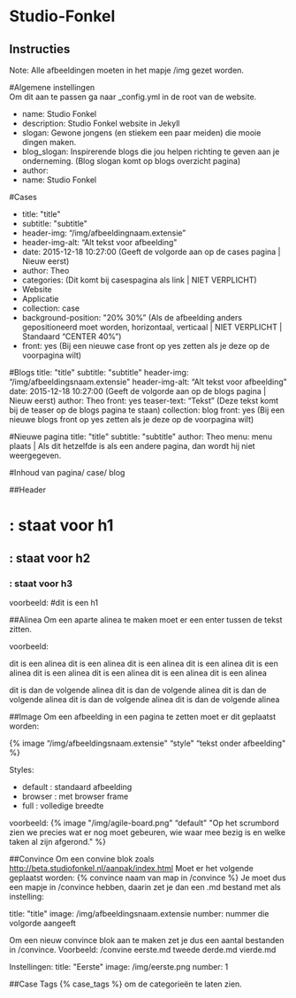 # Studio-Fonkel
## Instructies

Note:
Alle afbeeldingen moeten in het mapje /img gezet worden.

#Algemene instellingen	
Om dit aan te passen ga naar _config.yml in de root van de website.

- name: Studio Fonkel
- description: Studio Fonkel website in Jekyll
- slogan: Gewone jongens (en stiekem een paar meiden) die mooie dingen maken.
- blog_slogan: Inspirerende blogs die jou helpen richting te geven aan je onderneming. (Blog slogan komt op blogs overzicht pagina)
- author:
- name: Studio Fonkel

#Cases
- title:  "title"
- subtitle: "subtitle"
- header-img: “/img/afbeeldingnaam.extensie”
- header-img-alt: “Alt tekst voor afbeelding"
- date: 2015-12-18 10:27:00 (Geeft de volgorde aan op de cases pagina | Nieuw eerst)
- author: Theo
- categories:  (Dit komt bij casespagina als link | NIET VERPLICHT)
- Website
- Applicatie
- collection: case
- background-position: "20% 30%” (Als de afbeelding anders gepositioneerd moet worden, horizontaal, verticaal | NIET VERPLICHT | Standaard “CENTER 40%”)
- front: yes (Bij een nieuwe case front op yes zetten als je deze op de voorpagina wilt)

#Blogs
title:  "title"
subtitle: "subtitle"
header-img: “/img/afbeeldingsnaam.extensie"
header-img-alt: “Alt tekst voor afbeelding"
date: 2015-12-18 10:27:00 (Geeft de volgorde aan op de blogs pagina | Nieuw eerst)
author: Theo
front: yes
teaser-text: “Tekst” (Deze tekst komt bij de teaser op de blogs pagina te staan)
collection: blog
front: yes (Bij een nieuwe blogs front op yes zetten als je deze op de voorpagina wilt)

#Nieuwe pagina
title:  "title"
subtitle: "subtitle"
author: Theo
menu: menu plaats | Als dit hetzelfde is als een andere pagina, dan wordt hij niet weergegeven.

#Inhoud van pagina/ case/ blog

##Header
# : staat voor h1
## : staat voor h2
### : staat voor h3
voorbeeld: #dit is een h1

##Alinea
Om een aparte alinea te maken moet er een enter tussen de tekst zitten.

voorbeeld:

dit is een alinea dit is een alinea dit is een alinea dit is een alinea dit is een alinea
dit is een alinea dit is een alinea dit is een alinea dit is een alinea

dit is dan de volgende alinea dit is dan de volgende alinea dit is dan de volgende alinea
dit is dan de volgende alinea dit is dan de volgende alinea 

##Image
Om een afbeelding in een pagina te zetten moet er dit geplaatst worden:

{% image “/img/afbeeldingsnaam.extensie" “style" “tekst onder afbeelding" %}
	
Styles:
- default : standaard afbeelding
- browser : met browser frame
- full : volledige breedte

voorbeeld:
{% image "/img/agile-board.png" “default" "Op het scrumbord zien we precies wat er 		nog moet gebeuren, wie waar mee bezig is en welke taken al zijn afgerond." %}

##Convince
Om een convine blok zoals http://beta.studiofonkel.nl/aanpak/index.html
Moet er het volgende geplaatst worden: {% convince naam van map in /convince %}
Je moet dus een mapje in /convince hebben, daarin zet je dan een .md bestand met als 	instelling: 

title:  "title"
image: /img/afbeeldingsnaam.extensie
number: nummer die volgorde aangeeft

Om een nieuw convince blok aan te maken zet je dus een aantal bestanden in /convince.
Voorbeeld:
	/convine
		eerste.md
		tweede
		derde.md
		vierde.md

Instellingen:
title:  "Eerste"
image: /img/eerste.png
number: 1

##Case Tags
{% case_tags %} om de categorieën te laten zien. 
